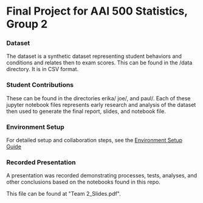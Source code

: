 # Final Project for AAI 500 Statistics, Group 2

### Dataset
The dataset is a synthetic dataset representing student behaviors and conditions and relates then to exam scores.  This can be found in the /data directory.  It is in CSV format.

### Student Contributions
These can be found in the directories erika/ joe/, and paul/.  Each of these jupyter notebook files represents early research and analysis of the dataset then used to generate the final report, slides, and notebook file.

### Environment Setup
For detailed setup and collaboration steps, see the [Environment Setup Guide](./EnvironmentSetup.md)

### Recorded Presentation
A presentation was recorded demonstrating processes, tests, analyses, and other conclusions based on the notebooks found in this repo.

This file can be found at "Team 2_Slides.pdf".

